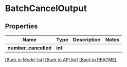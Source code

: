# BatchCancelOutput

## Properties
Name | Type | Description | Notes
------------ | ------------- | ------------- | -------------
**number_cancelled** | **int** |  | 

[[Back to Model list]](../README.md#documentation-for-models) [[Back to API list]](../README.md#documentation-for-api-endpoints) [[Back to README]](../README.md)


